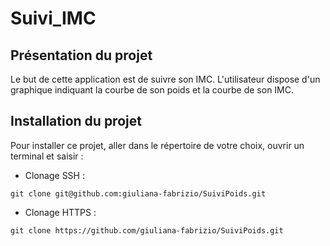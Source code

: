 # Suivi_IMC

## Présentation du projet
Le but de cette application est de suivre son IMC.
L'utilisateur dispose d'un graphique indiquant la courbe de son poids et la courbe de son IMC.

## Installation du projet
Pour installer ce projet, aller dans le répertoire de votre choix, ouvrir un terminal et saisir :
* Clonage SSH :
```shell
git clone git@github.com:giuliana-fabrizio/SuiviPoids.git
```
* Clonage HTTPS :
```shell
git clone https://github.com/giuliana-fabrizio/SuiviPoids.git
```
